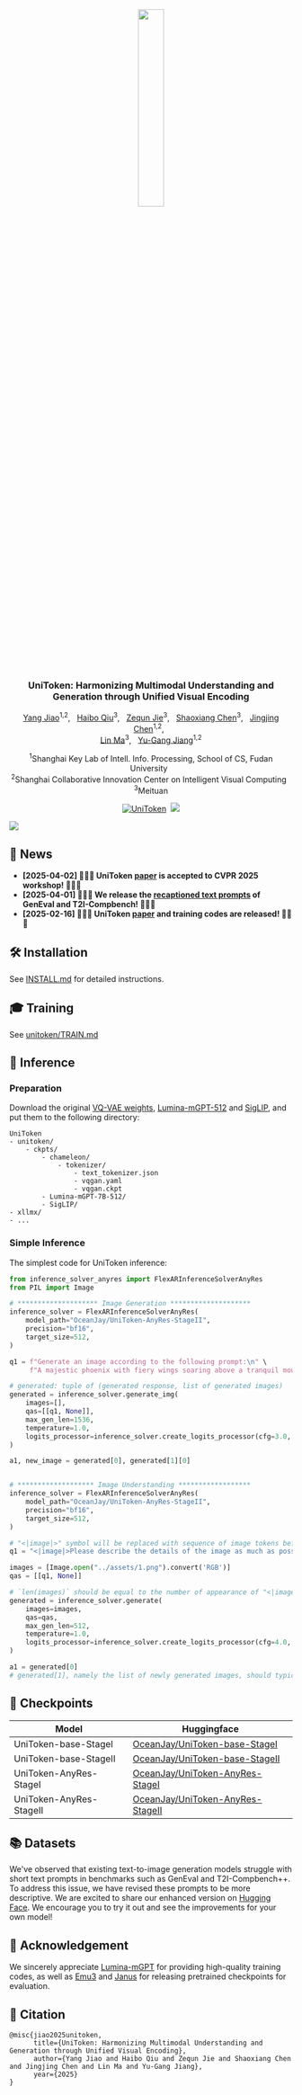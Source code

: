 <div align="center">

<img src="assets/logo.png" width="30%"/>



<!-- <b> An auto-regressive generation model that combines discrete and continuous representations to process visual inputs, making it easy to integrate both visual understanding and image generation tasks. -->

<h3>UniToken: Harmonizing Multimodal Understanding and Generation through Unified Visual Encoding</h3>

[Yang Jiao](https://sxjyjay.github.io/)<sup>1,2</sup>, &nbsp; [Haibo Qiu](https://haibo-qiu.github.io/)<sup>3</sup>, &nbsp; [Zequn Jie](https://scholar.google.com/citations?user=4sKGNB0AAAAJ&hl=zh-CN&oi=sra)<sup>3</sup>, &nbsp; [Shaoxiang Chen](https://scholar.google.com/citations?user=WL5mbfEAAAAJ&hl=zh-CN)<sup>3</sup>, &nbsp; [Jingjing Chen](https://jingjing1.github.io/)<sup>1,2</sup>, &nbsp; </br>
[Lin Ma](https://forestlinma.com/)<sup>3</sup>, &nbsp; [Yu-Gang Jiang](https://fvl.fudan.edu.cn/)<sup>1,2</sup>

<sup>1</sup>Shanghai Key Lab of Intell. Info. Processing, School of CS, Fudan University &nbsp; </br> 
<sup>2</sup>Shanghai Collaborative Innovation Center on Intelligent Visual Computing &nbsp; </br>
<sup>3</sup>Meituan 

[![UniToken](https://img.shields.io/badge/Paper-UniToken-d32f2f.svg?logo=arXiv)](assets/Technical_Report.pdf)&#160;
<a href='https://huggingface.co/OceanJay/UniToken-AnyRes-StageII'><img src='https://img.shields.io/badge/%F0%9F%A4%97%20Hugging%20Face%20-models-blue'></a><br>

</div>

<img src="assets/demo.png">

## 📣 News
- **[2025-04-02] 🎉🎉🎉 UniToken [paper](assets/Technical_Report.pdf) is accepted to CVPR 2025 workshop! 🎉🎉🎉**
- **[2025-04-01] 🎉🎉🎉 We release the [recaptioned text prompts](https://huggingface.co/datasets/OceanJay/rewrite_geneval_t2icompbench) of GenEval and T2I-Compbench! 🎉🎉🎉**
- **[2025-02-16] 🎉🎉🎉 UniToken [paper](assets/Technical_Report.pdf) and training codes are released! 🎉🎉🎉**

## 🛠️ Installation

See [INSTALL.md](./INSTALL.md) for detailed instructions.



## 🎓 Training
See [unitoken/TRAIN.md](unitoken/TRAIN.md)

## 🤖 Inference

<!-- > [!Note]
>
> Before using the Lumina-mGPT model, run
>
> ```bash
> # bash
> cd lumina_mgpt
> ```
>
> to enter the directory of the Lumina-mGPT implementation. -->

### Preparation

Download the original [VQ-VAE weights](https://github.com/facebookresearch/chameleon),  [Lumina-mGPT-512](https://huggingface.co/Alpha-VLLM/Lumina-mGPT-7B-512) and [SigLIP](https://huggingface.co/google/siglip-so400m-patch14-384), and put them to the following directory:

```
UniToken
- unitoken/
    - ckpts/
        - chameleon/
            - tokenizer/
                - text_tokenizer.json
                - vqgan.yaml
                - vqgan.ckpt
        - Lumina-mGPT-7B-512/
        - SigLIP/
- xllmx/
- ...
```



### Simple Inference

The simplest code for UniToken inference:

```python
from inference_solver_anyres import FlexARInferenceSolverAnyRes
from PIL import Image

# ******************** Image Generation ********************
inference_solver = FlexARInferenceSolverAnyRes(
    model_path="OceanJay/UniToken-AnyRes-StageII",
    precision="bf16",
    target_size=512,
)

q1 = f"Generate an image according to the following prompt:\n" \
     f"A majestic phoenix with fiery wings soaring above a tranquil mountain lake, casting shimmering reflections on the water. Sparks and embers trail behind it as the sky glows with hues of orange and gold."

# generated: tuple of (generated response, list of generated images)
generated = inference_solver.generate_img(
    images=[],
    qas=[[q1, None]],
    max_gen_len=1536,
    temperature=1.0,
    logits_processor=inference_solver.create_logits_processor(cfg=3.0, image_top_k=4000),
)

a1, new_image = generated[0], generated[1][0]


# ******************* Image Understanding ******************
inference_solver = FlexARInferenceSolverAnyRes(
    model_path="OceanJay/UniToken-AnyRes-StageII",
    precision="bf16",
    target_size=512,
)

# "<|image|>" symbol will be replaced with sequence of image tokens before fed to LLM
q1 = "<|image|>Please describe the details of the image as much as possible."

images = [Image.open("../assets/1.png").convert('RGB')]
qas = [[q1, None]]

# `len(images)` should be equal to the number of appearance of "<|image|>" in qas
generated = inference_solver.generate(
    images=images,
    qas=qas,
    max_gen_len=512,
    temperature=1.0,
    logits_processor=inference_solver.create_logits_processor(cfg=4.0, image_top_k=2000),
)

a1 = generated[0]
# generated[1], namely the list of newly generated images, should typically be empty in this case.
```

## 🤗 Checkpoints

| Model        |Huggingface                                                                              |
| ------------ | ---------------------------------------------------------------------------------------- |
| UniToken-base-StageI   | [OceanJay/UniToken-base-StageI](https://huggingface.co/OceanJay/UniToken-base-StageI)       |
| UniToken-base-StageII   | [OceanJay/UniToken-base-StageII](https://huggingface.co/OceanJay/UniToken-base-StageII)       |
| UniToken-AnyRes-StageI | [OceanJay/UniToken-AnyRes-StageI](https://huggingface.co/OceanJay/UniToken-AnyRes-StageI) |
| UniToken-AnyRes-StageII  | [OceanJay/UniToken-AnyRes-StageII](https://huggingface.co/OceanJay/UniToken-AnyRes-StageII)     |

## 📚 Datasets
We've observed that existing text-to-image generation models struggle with short text prompts in benchmarks such as GenEval and T2I-Compbench++. To address this issue, we have revised these prompts to be more descriptive. We are excited to share our enhanced version on [Hugging Face](https://huggingface.co/datasets/OceanJay/rewrite_geneval_t2icompbench). We encourage you to try it out and see the improvements for your own model!

## 🙏 Acknowledgement

We sincerely appreciate [Lumina-mGPT](https://github.com/Alpha-VLLM/Lumina-mGPT) for providing high-quality training codes, as well as [Emu3](https://github.com/baaivision/Emu3) and [Janus](https://github.com/deepseek-ai/Janus) for releasing pretrained checkpoints for evaluation.

## 📄 Citation

```
@misc{jiao2025unitoken,
      title={UniToken: Harmonizing Multimodal Understanding and Generation through Unified Visual Encoding},
      author={Yang Jiao and Haibo Qiu and Zequn Jie and Shaoxiang Chen and Jingjing Chen and Lin Ma and Yu-Gang Jiang},
      year={2025}
}
```
